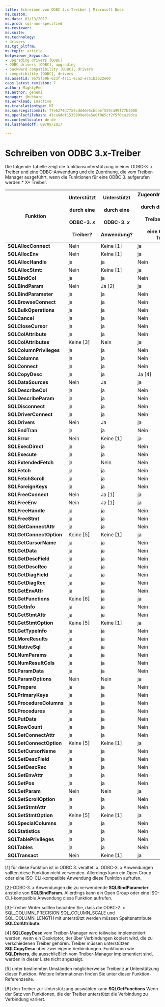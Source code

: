 ```yaml
---
title: Schreiben von ODBC 3.x-Treiber | Microsoft Docs
ms.custom: 
ms.date: 01/19/2017
ms.prod: sql-non-specified
ms.reviewer: 
ms.suite: 
ms.technology:
- drivers
ms.tgt_pltfrm: 
ms.topic: article
helpviewer_keywords:
- upgrading drivers [ODBC]
- ODBC drivers [ODBC], upgrading
- backward compatibility [ODBC], drivers
- compatibility [ODBC], drivers
ms.assetid: 9b75f59b-623f-4711-9ca2-e751b3622e00
caps.latest.revision: 7
author: MightyPen
ms.author: genemi
manager: jhubbard
ms.workload: Inactive
ms.translationtype: MT
ms.sourcegitcommit: f7e6274d77a9cdd4de6cbcaef559ca99f77b3608
ms.openlocfilehash: 41ca6ddf1535899ed8e5e0f065cf2f5f0ca19dca
ms.contentlocale: de-de
ms.lasthandoff: 09/09/2017

---
```

# <a name="writing-odbc-3x-drivers"></a>Schreiben von ODBC 3.x-Treiber
Die folgende Tabelle zeigt die funktionsunterstützung in einer ODBC-3. *x* Treiber und eine ODBC-Anwendung und die Zuordnung, die vom Treiber-Manager ausgeführt, wenn die Funktionen für eine ODBC 3. aufgerufen werden.* X* Treiber.  
  
|Funktion|Unterstützt<br /><br /> durch eine<br /><br /> ODBC-3. *x*<br /><br /> Treiber?|Unterstützt<br /><br /> durch eine<br /><br /> ODBC-3. *x*<br /><br /> Anwendung?|Zugeordnet/unterstützt<br /><br /> durch die ODBC-3. *x*<br /><br /> Treiber-Manager<br /><br /> eine ODBC-3. *x* Treiber?|  
|--------------|----------------------------------------------------|---------------------------------------------------------|---------------------------------------------------------------------------------------------|  
|**SQLAllocConnect**|Nein|Keine [1]|ja|  
|**SQLAllocEnv**|Nein|Keine [1]|ja|  
|**SQLAllocHandle**|ja|ja|Nein|  
|**SQLAllocStmt:**|Nein|Keine [1]|ja|  
|**SQLBindCol**|ja|ja|Nein|  
|**SQLBindParam**|Nein|Ja [2]|ja|  
|**SQLBindParameter**|ja|ja|Nein|  
|**SQLBrowseConnect**|ja|ja|Nein|  
|**SQLBulkOperations**|ja|ja|Nein|  
|**SQLCancel**|ja|ja|Nein|  
|**SQLCloseCursor**|ja|ja|Nein|  
|**SQLColAttribute**|ja|ja|Nein|  
|**SQLColAttributes**|Keine [3]|Nein|ja|  
|**SQLColumnPrivileges**|ja|ja|Nein|  
|**SQLColumns**|ja|ja|Nein|  
|**SQLConnect**|ja|ja|Nein|  
|**SQLCopyDesc**|ja|ja|Ja [4]|  
|**SQLDataSources**|Nein|Ja|ja|  
|**SQLDescribeCol**|ja|ja|Nein|  
|**SQLDescribeParam**|ja|ja|Nein|  
|**SQLDisconnect**|ja|ja|Nein|  
|**SQLDriverConnect**|ja|ja|Nein|  
|**SQLDrivers**|Nein|Ja|ja|  
|**SQLEndTran**|ja|ja|Nein|  
|**SQLError**|Nein|Keine [1]|ja|  
|**SQLExecDirect**|ja|ja|Nein|  
|**SQLExecute**|ja|ja|Nein|  
|**SQLExtendedFetch**|ja|Nein|Nein|  
|**SQLFetch**|ja|ja|Nein|  
|**SQLFetchScroll**|ja|ja|Nein|  
|**SQLForeignKeys**|ja|ja|Nein|  
|**SQLFreeConnect**|Nein|Ja [1]|ja|  
|**SQLFreeEnv**|Nein|Ja [1]|ja|  
|**SQLFreeHandle**|ja|ja|Nein|  
|**SQLFreeStmt**|ja|ja|Nein|  
|**SQLGetConnectAttr**|ja|ja|Nein|  
|**SQLGetConnectOption**|Keine [5]|Keine [1]|ja|  
|**SQLGetCursorName**|ja|ja|Nein|  
|**SQLGetData**|ja|ja|Nein|  
|**SQLGetDescField**|ja|ja|Nein|  
|**SQLGetDescRec**|ja|ja|Nein|  
|**SQLGetDiagField**|ja|ja|Nein|  
|**SQLGetDiagRec**|ja|ja|Nein|  
|**SQLGetEnvAttr**|ja|ja|Nein|  
|**SQLGetFunctions**|Keine [6]|ja|ja|  
|**SQLGetInfo**|ja|ja|Nein|  
|**SQLGetStmtAttr**|ja|ja|Nein|  
|**SQLGetStmtOption**|Keine [5]|Keine [1]|ja|  
|**SQLGetTypeInfo**|ja|ja|Nein|  
|**SQLMoreResults**|ja|ja|Nein|  
|**SQLNativeSql**|ja|ja|Nein|  
|**SQLNumParams**|ja|ja|Nein|  
|**SQLNumResultCols**|ja|ja|Nein|  
|**SQLParamData**|ja|ja|Nein|  
|**SQLParamOptions**|Nein|Nein|ja|  
|**SQLPrepare**|ja|ja|Nein|  
|**SQLPrimaryKeys**|ja|ja|Nein|  
|**SQLProcedureColumns**|ja|ja|Nein|  
|**SQLProcedures**|ja|ja|Nein|  
|**SQLPutData**|ja|ja|Nein|  
|**SQLRowCount**|ja|ja|Nein|  
|**SQLSetConnectAttr**|ja|ja|Nein|  
|**SQLSetConnectOption**|Keine [5]|Keine [1]|ja|  
|**SQLSetCursorName**|ja|ja|Nein|  
|**SQLSetDescField**|ja|ja|Nein|  
|**SQLSetDescRec**|ja|ja|Nein|  
|**SQLSetEnvAttr**|ja|ja|Nein|  
|**SQLSetPos**|ja|ja|Nein|  
|**SQLSetParam**|Nein|Nein|ja|  
|**SQLSetScrollOption**|ja|ja|Nein|  
|**SQLSetStmtAttr**|ja|ja|Nein|  
|**SQLSetStmtOption**|Keine [5]|Keine [1]|ja|  
|**SQLSpecialColumns**|ja|ja|Nein|  
|**SQLStatistics**|ja|ja|Nein|  
|**SQLTablePrivileges**|ja|ja|Nein|  
|**SQLTables**|ja|ja|Nein|  
|**SQLTransact**|Nein|Keine [1]|ja|  
  
 [1] für diese Funktion ist in ODBC 3. veraltet. *x*. ODBC-3. *x* Anwendungen sollten diese Funktion nicht verwenden. Allerdings kann ein Open Group oder eine ISO-CLI-kompatible Anwendung diese Funktion aufrufen.  
  
 [2]-ODBC-3. *x* Anwendungen die zu verwendende **SQLBindParameter** anstelle von **SQLBindParam**. Allerdings kann ein Open Group oder eine ISO-CLI-kompatible Anwendung diese Funktion aufrufen.  
  
 [3]-Treiber Writer sollten beachten Sie, dass die ODBC-2. *x* SQL_COLUMN_PRECISION SQL_COLUMN_SCALE und SQL_COLUMN_LENGTH mit unterstützt werden müssen Spaltenattribute **SQLColAttribute**.  
  
 [4] **SQLCopyDesc** vom Treiber-Manager wird teilweise implementiert werden, wenn ein Deskriptor, der über Verbindungen kopiert wird, die zu verschiedenen Treiber gehören. Treiber müssen unterstützen **SQLCopyDesc** über zwei eigene Verbindungen. Funktionen wie **SQLDrivers**, die ausschließlich vom Treiber-Manager implementiert sind, werden in dieser Liste nicht angezeigt.  
  
 [5] unter bestimmten Umständen möglicherweise Treiber zur Unterstützung dieser Funktion. Weitere Informationen finden Sie unter dieser Funktion-Referenzseite.  
  
 [6] den Treiber zur Unterstützung auswählen kann **SQLGetFunctions** Wenn der Satz von Funktionen, die der Treiber unterstützt die Verbindung zu Verbindung variiert.

